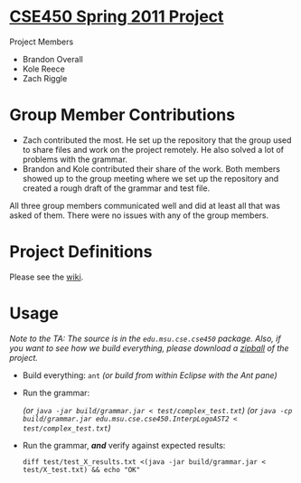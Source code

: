 # [CSE450 Spring 2011 Project](https://github.com/msu-cse450-ss2010/project)

Project Members

- Brandon Overall
- Kole Reece
- Zach Riggle

# Group Member Contributions

- Zach contributed the most.  He set up the repository that the group used to share files and work on the project remotely.  He also solved a lot of problems with the grammar.  
- Brandon and Kole contributed their share of the work.  Both members showed up to the group meeting where we set up the repository and created a rough draft of the grammar and test file.  

All three group members communicated well and did at least all that was asked of them.  There were no issues with any of the group members.

# Project Definitions

Please see the [wiki](msu-cse450-ss11/wiki).

# Usage

*Note to the TA: The source is in the `edu.msu.cse.cse450` package.  Also, if you want to see how we build everything, please download a [zipball][zipball] of the project.*

-   Build everything: `ant` *(or build from within Eclipse with the Ant pane)*
-   Run the grammar: 
    
    *(or `java -jar build/grammar.jar < test/complex_test.txt`)*
    *(or `java -cp build/grammar.jar edu.msu.cse.cse450.InterpLogoAST2 < test/complex_test.txt`)*
-   Run the grammar, ***and*** verify against expected results:

        diff test/test_X_results.txt <(java -jar build/grammar.jar < test/X_test.txt) && echo "OK"
        
[zipball]: https://github.com/msu-cse450-ss2010/project/zipball/master
